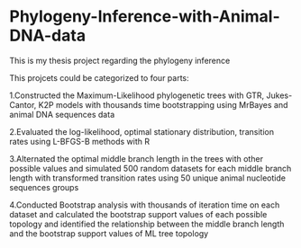 # Phylogeny-Inference-with-Animal-DNA-data

This is my thesis project regarding the phylogeny inference 

This projcets could be categorized to four parts:

1.Constructed the Maximum-Likelihood phylogenetic trees with GTR, Jukes-Cantor, K2P models with thousands time
bootstrapping using MrBayes and animal DNA sequences data

2.Evaluated the log-likelihood, optimal stationary distribution, transition rates using L-BFGS-B methods with R

3.Alternated the optimal middle branch length in the trees with other possible values and simulated 500 random datasets for
each middle branch length with transformed transition rates using 50 unique animal nucleotide sequences groups

4.Conducted Bootstrap analysis with thousands of iteration time on each dataset and calculated the bootstrap support values
of each possible topology and identified the relationship between the middle branch length and the bootstrap support values
of ML tree topology

